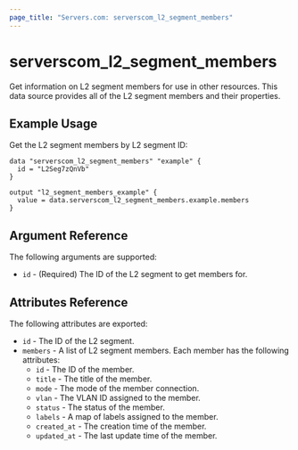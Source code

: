 ```yaml
---
page_title: "Servers.com: serverscom_l2_segment_members"
---
```


# serverscom_l2_segment_members

Get information on L2 segment members for use in other resources. This data source provides all of the L2 segment members and their properties.

## Example Usage

Get the L2 segment members by L2 segment ID:

```hcl
data "serverscom_l2_segment_members" "example" {
  id = "L2Seg7zQnVb"
}

output "l2_segment_members_example" {
  value = data.serverscom_l2_segment_members.example.members
}
```

## Argument Reference

The following arguments are supported:

* `id` - (Required) The ID of the L2 segment to get members for.

## Attributes Reference

The following attributes are exported:

* `id` - The ID of the L2 segment.
* `members` - A list of L2 segment members. Each member has the following attributes:
  * `id` - The ID of the member.
  * `title` - The title of the member.
  * `mode` - The mode of the member connection.
  * `vlan` - The VLAN ID assigned to the member.
  * `status` - The status of the member.
  * `labels` - A map of labels assigned to the member.
  * `created_at` - The creation time of the member.
  * `updated_at` - The last update time of the member.
